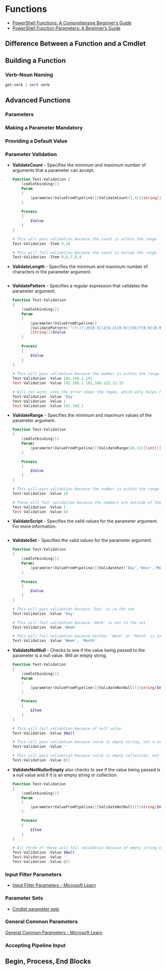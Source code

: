 # Functions

- [PowerShell Functions: A Comprehensive Beginner’s Guide](https://www.sharepointdiary.com/2021/11/powershell-function.html)
- [PowerShell Function Parameters: A Beginner’s Guide](https://www.sharepointdiary.com/2021/02/powershell-function-parameters.html)

## Difference Between a Function and a Cmdlet

## Building a Function

### Verb-Noun Naming

```powershell
get-verb | sort verb
```

## Advanced Functions

### Parameters

### Making a Parameter Mandatory

### Providing a Default Value

### Parameter Validation

- **ValidateCount** - Specifies the minimum and maximum number of arguments that a parameter can accept.

    ```powershell
    Function Test-Validation {
        [cmdletbinding()]
        Param
        (
            [parameter(ValueFromPipeline)][ValidateCount(1,4)][string[]]$Value
        )
        
        Process 
        {
            $Value
        }
    }

    # This will pass validation because the count is within the range
    Test-Validation -Item 9,10

    # This will fail validation because the count is outide the range
    Test-Validation -Item 9,6,7,8,9
    ```

- **ValidateLength** - Specifies the minimum and maximum number of characters in the parameter argument.

    ```powershell

    ```

- **ValidatePattern** - Specifies a regular expression that validates the parameter argument.

    ```powershell
    Function Test-Validation 
    {
        [cmdletbinding()]
        Param
        (
            [parameter(ValueFromPipeline)]
            [ValidatePattern('^(?:(?:25[0-5]|2[0-4][0-9]|[01]?[0-9][0-9]?)\.){3}(?:25[0-5]|2[0-4][0-9]|[01]?[0-9][0-9]?)$')]
            [string[]]$Value
        )
        
        Process 
        {
            $Value
        }
    }
        
    # This will pass validation because the number is within the range
    Test-Validation -Value 192.168.1.101
    Test-Validation -Value 192.168.1.101,168.125.12.15

    # Will not work; note the error shows the regex, which only helps those that know regex
    Test-Validation -Value 'Day'
    Test-Validation -Value 1
    Test-Validation -Value 192.168.1
    ```

- **ValidateRange** - Specifies the minimum and maximum values of the parameter argument.

    ```powershell
    Function Test-Validation 
    {
        [cmdletbinding()]
        Param(
            [parameter(ValueFromPipeline)][ValidateRange(16,21)][int[]]$Value
        )

        Process 
        {
            $Value
        }
    }

    # This will pass validation because the number is within the range
    Test-Validation -Value 18

    # These will fail validation because the numbers are outside of the specified range
    Test-Validation -Value 1
    Test-Validation -Value 63
    ```

- **ValidateScript** - Specifies the valid values for the parameter argument. For more information.

    ```powershell

    ```

- **ValidateSet** - Specifies the valid values for the parameter argument.

    ```powershell
    Function Test-Validation 
    {
        [cmdletbinding()]
        Param(
            [parameter(ValueFromPipeline)][ValidateSet('Day','Hour','Minute')][string[]]$Value
        )
        
        Process 
        {
            $Value
        }
    }

    # This will pass validation because 'Day' is in the set
    Test-Validation -Value 'Day'

    # This will fail validation because 'Week' is not in the set
    Test-Validation -Value 'Week'

    # This will fail validation because neither 'Week' or 'Month' is in the set
    Test-Validation -Value 'Week', 'Month'
    ```

- **ValidateNotNull** - Checks to see if the value being passed to the parameter is a null value. Will an empty string.

    ```powershell
    Function Test-Validation 
    {
        [cmdletbinding()]
        Param
        (
            [parameter(ValueFromPipeline)][ValidateNotNull()][string]$Value
        )

        Process 
        {
            $Item
        }
    }

    # This will fail validation because of null value
    Test-Validation -Value $Null

    # This will pass validation because value is empty string, not a null value
    Test-Validation -Value ''

    # This will pass validation because value is empty collection, not a null value
    Test-Validation -Value @()
    ```

- **ValidateNotNullorEmpty** also checks to see if the value being passed is a null value and if it is an empty string or collection.

    ```powershell
    Function Test-Validation 
    {
        [cmdletbinding()]
        Param
        (
            [parameter(ValueFromPipeline)][ValidateNotNull()][string]$Value
        )

        Process 
        {
            $Item
        }
    }

    # All three of these will fail validation because of empty string or null values 
    Test-Validation -Value $Null
    Test-Validation -Value ''
    Test-Validation -Value @()
    ```

### Input Filter Parameters

- [Input Filter Parameters - Microsoft Learn](https://learn.microsoft.com/en-us/powershell/scripting/developer/cmdlet/input-filter-parameters?view=powershell-7.4)

### Parameter Sets

- [Cmdlet parameter sets](https://learn.microsoft.com/en-us/powershell/scripting/developer/cmdlet/cmdlet-parameter-sets?view=powershell-7.4)

### General Common Parameters

[General Common Parameters - Microsoft Learn](https://learn.microsoft.com/en-us/powershell/scripting/developer/cmdlet/common-parameter-names?view=powershell-7.4)

### Accepting Pipeline Input

## Begin, Process, End Blocks
